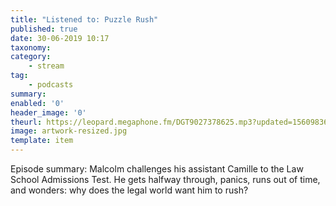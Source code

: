 ```yaml
---
title: "Listened to: Puzzle Rush"
published: true
date: 30-06-2019 10:17
taxonomy:
category:
	- stream
tag:
	- podcasts
summary:
enabled: '0'
header_image: '0'
theurl: https://leopard.megaphone.fm/DGT9027378625.mp3?updated=1560983675
image: artwork-resized.jpg
template: item
---
```

 
Episode summary: Malcolm challenges his assistant Camille to the Law School Admissions Test. He gets halfway through, panics, runs out of time, and wonders: why does the legal world want him to rush?
